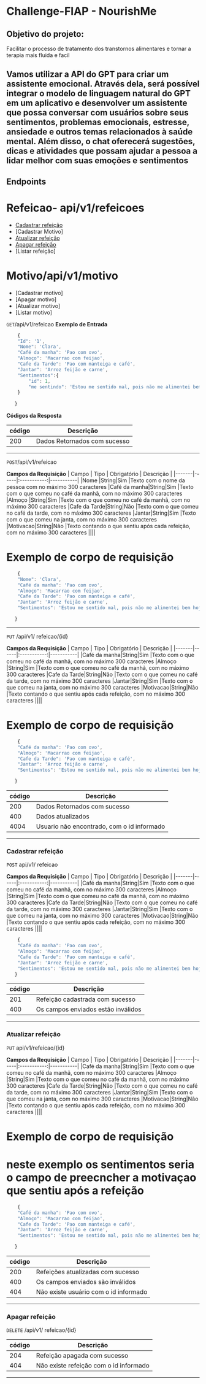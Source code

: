 # Challenge-FIAP - NourishMe <!-- Listagem dos endpoints -->


## Objetivo do projeto:
Facilitar o processo de tratamento dos transtornos alimentares e tornar a terapia mais fluida e facil

 Vamos utilizar a API do GPT para criar um assistente emocional. Através dela, será possível integrar o modelo de linguagem natural do GPT em um aplicativo e desenvolver um assistente que possa conversar com usuários sobre seus sentimentos, problemas emocionais, estresse, ansiedade e outros temas relacionados à saúde mental. Além disso, o chat oferecerá sugestões, dicas e atividades que possam ajudar a pessoa a lidar melhor com suas emoções e sentimentos
----------------------

## Endpoints 
# Refeicao- api/v1/refeicoes
 
- [Cadastrar refeição](#cadastrar-refeicao)
- [Cadastrar Motivo]
- [Atualizar refeição](#Atualizar-refeição)
- [Apagar refeição](#Apagar-refeição)
- [Listar refeição]

# Motivo/api/v1/motivo
- [Cadastrar motivo]
- [Apagar motivo]
- [Atualizar motivo]
- [Listar motivo]

<!-- Endereço do recurso -->

`GET`/api/v1/refeicao
**Exemplo de Entrada** 
```js
    {
 	"Id": '1',
 	"Nome": 'Clara',
 	"Café da manha": 'Pao com ovo',
 	"Almoço": 'Macarrao com feijao',
 	"Cafe da Tarde": 'Pao com manteiga e café',
 	"Jantar": 'Arroz feijão e carne',
 	"Sentimentos":{
        "id": 1,
        "me sentindo": 'Estou me sentido mal, pois não me alimentei bem hoje'
    }
     
   }
```
**Códigos da Resposta**

|código|Descrição
|-|-
200 | Dados Retornados com sucesso

--------------------

`POST`/api/v1/refeicao

**Campos da Requisição**
| Campo | Tipo | Obrigatório | Descrição |
|-------|------|:-----------:|-----------|
|Nome   |String|Sim          |Texto com o nome da pessoa com no máximo 300 caracteres
|Café da manha|String|Sim    |Texto com o que comeu no café da manhã, com no máximo 300 caracteres
|Almoço |String|Sim          |Texto com o que comeu no café da manhã, com no máximo 300 caracteres
|Cafe da Tarde|String|Não    |Texto com o que comeu no café da tarde, com no máximo 300 caracteres
|Jantar|String|Sim           |Texto com o que comeu na janta, com no máximo 300 caracteres
|Motivacao|String|Não        |Texto contando o que sentiu após cada refeição, com no máximo 300 caracteres
||||


# Exemplo de corpo de requisição
```js
    {
 	"Nome": 'Clara',
 	"Café da manha": 'Pao com ovo',
 	"Almoço": 'Macarrao com feijao',
 	"Cafe da Tarde": 'Pao com manteiga e café',
 	"Jantar": 'Arroz feijão e carne',
 	"Sentimentos": 'Estou me sentido mal, pois não me alimentei bem hoje'

   }
```
-------------------------

`PUT` /api/v1/ refeicao/{id}

**Campos da Requisição**
| Campo | Tipo | Obrigatório | Descrição |
|-------|------|:-----------:|-----------|
|Café da manha|String|Sim    |Texto com o que comeu no café da manhã, com no máximo 300 caracteres
|Almoço |String|Sim          |Texto com o que comeu no café da manhã, com no máximo 300 caracteres
|Cafe da Tarde|String|Não    |Texto com o que comeu no café da tarde, com no máximo 300 caracteres
|Jantar|String|Sim           |Texto com o que comeu na janta, com no máximo 300 caracteres
|Motivacao|String|Não        |Texto contando o que sentiu após cada refeição, com no máximo 300 caracteres
||||


# Exemplo de corpo de requisição
```js
    {
 	"Café da manha": 'Pao com ovo',
 	"Almoço": 'Macarrao com feijao',
 	"Cafe da Tarde": 'Pao com manteiga e café',
 	"Jantar": 'Arroz feijão e carne',
 	"Sentimentos": 'Estou me sentido mal, pois não me alimentei bem hoje'

   }
```

|código|Descrição
|-|-
200 | Dados Retornados com sucesso
400 | Dados atualizados
4004| Usuario não encontrado, com o id informado

--------------------------

### Cadastrar refeição
`POST` api/v1/ refeicao

**Campos da Requisição**
| Campo | Tipo | Obrigatório | Descrição |
|-------|------|:-----------:|-----------|
|Café da manha|String|Sim    |Texto com o que comeu no café da manhã, com no máximo 300 caracteres
|Almoço |String|Sim          |Texto com o que comeu no café da manhã, com no máximo 300 caracteres
|Cafe da Tarde|String|Não    |Texto com o que comeu no café da tarde, com no máximo 300 caracteres
|Jantar|String|Sim           |Texto com o que comeu na janta, com no máximo 300 caracteres
|Motivacao|String|Não        |Texto contando o que sentiu após cada refeição, com no máximo 300 caracteres
||||

```js
    {
 	"Café da manha": 'Pao com ovo',
 	"Almoço": 'Macarrao com feijao',
 	"Cafe da Tarde": 'Pao com manteiga e café',
 	"Jantar": 'Arroz feijão e carne',
 	"Sentimentos": 'Estou me sentido mal, pois não me alimentei bem hoje'
   }
```

|código|Descrição
|-|-
201 | Refeição cadastrada com sucesso
400 | Os campos enviados estão inválidos

-------------------------------------------

### Atualizar refeição
`PUT` api/v1/refeicao/{id}

**Campos da Requisição**
| Campo | Tipo | Obrigatório | Descrição |
|-------|------|:-----------:|-----------|
|Café da manha|String|Sim    |Texto com o que comeu no café da manhã, com no máximo 300 caracteres
|Almoço |String|Sim          |Texto com o que comeu no café da manhã, com no máximo 300 caracteres
|Cafe da Tarde|String|Não    |Texto com o que comeu no café da tarde, com no máximo 300 caracteres
|Jantar|String|Sim           |Texto com o que comeu na janta, com no máximo 300 caracteres
|Motivacao|String|Não        |Texto contando o que sentiu após cada refeição, com no máximo 300 caracteres
||||

# Exemplo de corpo de requisição
# neste exemplo os sentimentos  seria o campo de preecncher a motivaçao que sentiu após a refeição

```js
    {
 	"Café da manha": 'Pao com ovo',
 	"Almoço": 'Macarrao com feijao',
 	"Cafe da Tarde": 'Pao com manteiga e café',
 	"Jantar": 'Arroz feijão e carne',
 	"Sentimentos": 'Estou me sentido mal, pois não me alimentei bem hoje'

   }
```
|código|Descrição
|-|-
200 | Refeições atualizadas com sucesso
400 | Os campos enviados são inválidos
404 | Não existe usuário com o id informado

----------------------------------

### Apagar refeição
`DELETE` /api/v1/ refeicao/{id}

|código|Descrição
|-|-
204 | Refeição apagada com sucesso
404 | Não existe refeição com o id informado

---------------------------